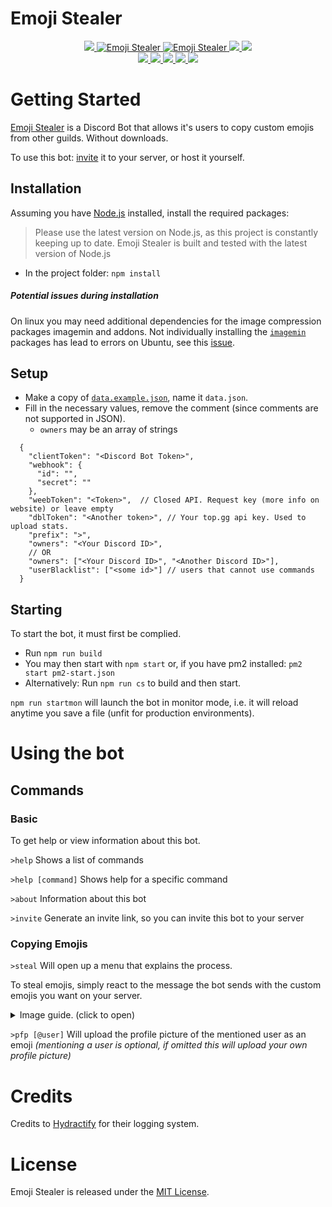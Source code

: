 # Emoji Stealer
<div>
  <p align="center">
    <a href="https://github.com/TMUniversal/Emoji-Stealer/blob/master/package.json#L3">
      <img src="https://img.shields.io/github/package-json/v/TMUniversal/Emoji-Stealer?style=flat&color=c4c4c4" />
    </a>
    <a href="https://top.gg/bot/726731461310545920" >
      <img src="https://top.gg/api/widget/status/726731461310545920.svg?noavatar=true" alt="Emoji Stealer" />
    </a>
    <a href="https://top.gg/bot/726731461310545920" >
      <img src="https://top.gg/api/widget/servers/726731461310545920.svg?noavatar=true" alt="Emoji Stealer" />
    </a>
    <a href="https://tmuniversal.eu/redirect/discord">
      <img src="https://img.shields.io/discord/727551682090762280.svg?style=flat&logo=discord">
    </a>
    <a href="https://tmuniversal.eu/redirect/patreon">
      <img src="https://img.shields.io/badge/Patreon-support_me-fa6956.svg?style=flat&logo=patreon" />
    </a>
    <br />
    <a href="https://github.com/TMUniversal/Emoji-Stealer/actions">
      <img src="https://github.com/TMUniversal/Emoji-Stealer/workflows/Test/badge.svg" />
    </a>
    <a href="https://www.codacy.com/manual/Uni/Emoji-Stealer?utm_source=github.com&amp;utm_medium=referral&amp;utm_content=TMUniversal/Emoji-Stealer&amp;utm_campaign=Badge_Grade">
      <img src="https://app.codacy.com/project/badge/Grade/5d164400a96e44f1bac77bcdfeb1f883"/>
    </a>
    <a href="https://github.com/TMUniversal/Emoji-Stealer/issues">
      <img src="https://img.shields.io/github/issues/TMUniversal/Emoji-Stealer.svg?style=flat">
    </a>
    <a href="https://github.com/TMUniversal/Emoji-Stealer/graphs/contributors">
      <img src="https://img.shields.io/github/contributors/TMUniversal/Emoji-Stealer.svg?style=flat">
    </a>
    <a href="https://github.com/TMUniversal/Emoji-Stealer/blob/stable/LICENSE.md">
      <img src="https://img.shields.io/github/license/TMUniversal/Emoji-Stealer.svg?style=flat">
    </a>
  </p>
</div>

# Getting Started

[Emoji Stealer] is a Discord Bot that allows it's users to copy custom emojis from other guilds. Without downloads.

To use this bot: [invite](https://discord.com/api/oauth2/authorize?client_id=726731461310545920&permissions=1074072576&scope=bot) it to your server, or host it yourself.

## Installation

Assuming you have [Node.js](https://nodejs.org/en/download/current/) installed, install the required packages:
> Please use the latest version on Node.js, as this project is constantly keeping up to date.
> Emoji Stealer is built and tested with the latest version of Node.js

- In the project folder: `npm install`

##### Potential issues during installation
On linux you may need additional dependencies for the image compression packages imagemin and addons. Not individually installing the [`imagemin`] packages has lead to errors on Ubuntu, see this [issue](https://github.com/TMUniversal/Emoji-Stealer/issues/31#issuecomment-664607038).

## Setup

- Make a copy of [`data.example.json`], name it `data.json`.
- Fill in the necessary values, remove the comment (since comments are not supported in JSON).
  - `owners` may be an array of strings


```JS
  {
    "clientToken": "<Discord Bot Token>",
    "webhook": {
      "id": "",
      "secret": ""
    },
    "weebToken": "<Token>",  // Closed API. Request key (more info on website) or leave empty
    "dblToken": "<Another token>", // Your top.gg api key. Used to upload stats.
    "prefix": ">",
    "owners": "<Your Discord ID>",
    // OR
    "owners": ["<Your Discord ID>", "<Another Discord ID>"],
    "userBlacklist": ["<some id>"] // users that cannot use commands
  }
```

## Starting

To start the bot, it must first be complied.

- Run `npm run build`
- You may then start with `npm start` or, if you have pm2 installed: `pm2 start pm2-start.json`
- Alternatively: Run `npm run cs` to build and then start.

`npm run startmon` will launch the bot in monitor mode, i.e. it will reload anytime you save a file (unfit for production environments).

# Using the bot

## Commands

### Basic

To get help or view information about this bot.

`>help` Shows a list of commands

`>help [command]` Shows help for a specific command

`>about` Information about this bot

`>invite` Generate an invite link, so you can invite this bot to your server

### Copying Emojis

`>steal` Will open up a menu that explains the process.

To steal emojis, simply react to the message the bot sends with the custom emojis you want on your server.

<details>

<summary>Image guide. (click to open)</summary>

<img src="https://i.imgur.com/fs8jicD.png" />

<img src="https://i.imgur.com/fh4ZGeZ.png?1" />

<img src="https://i.imgur.com/kGpbUe4.png" />

<img src="https://i.imgur.com/IZTFiIA.png" />

</details>

`>pfp [@user]` Will upload the profile picture of the mentioned user as an emoji _(mentioning a user is optional, if omitted this will upload your own profile picture)_

# Credits

Credits to [Hydractify] for their logging system.

# License

Emoji Stealer is released under the [MIT License](LICENSE.md).


<!-- Getting started -->

[Emoji Stealer]: https://github.com/TMUniversal/Emoji-Stealer

<!-- Installation -->

[`imagemin`]: https://www.npmjs.com/package/imagemin

<!-- Setup -->

[`data.example.json`]: https://github.com/TMUniversal/Emoji-Stealer/blob/master/data.example.json

<!-- Credits -->

[Hydractify]: https://github.com/Hydractify/kanna_kobayashi
